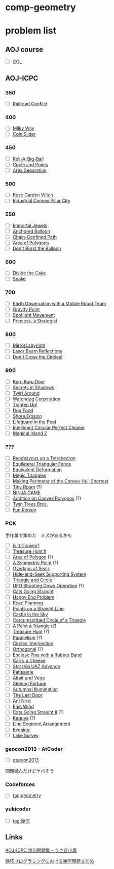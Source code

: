 # comp-geometry

# problem list

## AOJ course
- [ ] [CGL](https://onlinejudge.u-aizu.ac.jp/courses/library/4/CGL/all)

## AOJ-ICPC

### 350
- [ ] [Railroad Conflict](http://judge.u-aizu.ac.jp/onlinejudge/description.jsp?id=2003&lang=jp)

### 400
- [ ] [Milky Way](http://judge.u-aizu.ac.jp/onlinejudge/description.jsp?id=2402&lang=jp)
- [ ] [Coin Slider](http://judge.u-aizu.ac.jp/onlinejudge/description.jsp?id=2862)

### 450
- [ ] [Roll-A-Big-Ball](http://judge.u-aizu.ac.jp/onlinejudge/description.jsp?id=1157&lang=jp)
- [ ] [Circle and Points](http://judge.u-aizu.ac.jp/onlinejudge/description.jsp?id=1132&lang=jp)
- [ ] [Area Separation](http://judge.u-aizu.ac.jp/onlinejudge/description.jsp?id=2009&lang=jp)

### 500
- [ ] [Rose Garden Witch](http://judge.u-aizu.ac.jp/onlinejudge/description.jsp?id=2310&lang=jp)
- [ ] [Industrial Convex Pillar City](http://judge.u-aizu.ac.jp/onlinejudge/description.jsp?id=2827&lang=jp)

### 550
- [ ] [Immortal Jewels](http://judge.u-aizu.ac.jp/onlinejudge/description.jsp?id=2201&lang=jp)
- [ ] [Anchored Balloon](http://judge.u-aizu.ac.jp/onlinejudge/description.jsp?id=1190&lang=jp)
- [ ] [Chain-Confined Path](http://judge.u-aizu.ac.jp/onlinejudge/description.jsp?id=1183&lang=jp)
- [ ] [Area of Polygons](http://judge.u-aizu.ac.jp/onlinejudge/description.jsp?id=1242)
- [ ] [Don't Burst the Balloon](http://judge.u-aizu.ac.jp/onlinejudge/description.jsp?id=1342)

### 600
- [ ] [Divide the Cake](http://judge.u-aizu.ac.jp/onlinejudge/description.jsp?id=2256&lang=jp)
- [ ] [Snake](http://judge.u-aizu.ac.jp/onlinejudge/description.jsp?id=2635&lang=jp)

### 700
- [ ] [Earth Observation with a Mobile Robot Team](http://judge.u-aizu.ac.jp/onlinejudge/description.jsp?id=1139&lang=jp)
- [ ] [Gravity Point](http://judge.u-aizu.ac.jp/onlinejudge/description.jsp?id=2626)
- [ ] [Spotlight Movement](http://judge.u-aizu.ac.jp/onlinejudge/description.jsp?id=2625)
- [ ] [Princess, a Strategist](http://judge.u-aizu.ac.jp/onlinejudge/description.jsp?id=2023&lang=jp)

### 800
- [ ] [MirrorLabyrinth](http://judge.u-aizu.ac.jp/onlinejudge/description.jsp?id=2514&lang=jp)
- [ ] [Laser Beam Reflections](http://judge.u-aizu.ac.jp/onlinejudge/description.jsp?id=1171&lang=jp)
- [ ] [Don't Cross the Circles!](http://judge.u-aizu.ac.jp/onlinejudge/description.jsp?id=1198&lang=jp)

### 900
- [ ] [Kuru Kuru Door](http://judge.u-aizu.ac.jp/onlinejudge/description.jsp?id=2705&lang=jp)
- [ ] [Secrets in Shadows](http://judge.u-aizu.ac.jp/onlinejudge/description.jsp?id=1146&lang=jp)
- [ ] [Twirl Around](http://judge.u-aizu.ac.jp/onlinejudge/description.jsp?id=1151&lang=jp)
- [ ] [Watchdog Corporation](http://judge.u-aizu.ac.jp/onlinejudge/description.jsp?id=1177&lang=jp)
- [ ] [Tighten Up!](http://judge.u-aizu.ac.jp/onlinejudge/description.jsp?id=1164&lang=jp)
- [ ] [Dog Food](http://judge.u-aizu.ac.jp/onlinejudge/description.jsp?id=2404&lang=jp)
- [ ] [Shore Erosion](http://judge.u-aizu.ac.jp/onlinejudge/description.jsp?id=2154&lang=jp)
- [ ] [Lifeguard in the Pool](http://judge.u-aizu.ac.jp/onlinejudge/description.jsp?id=2016&lang=jp)
- [ ] [Intelligent Circular Perfect Cleaner](http://judge.u-aizu.ac.jp/onlinejudge/description.jsp?id=2258&lang=jp)
- [ ] [Magical Island 2](http://judge.u-aizu.ac.jp/onlinejudge/description.jsp?id=2203&lang=jp)

### ???
- [ ] [Rendezvous on a Tetrahedron](http://judge.u-aizu.ac.jp/onlinejudge/description.jsp?id=1384)
- [ ] [Equilateral Triangular Fence](http://judge.u-aizu.ac.jp/onlinejudge/description.jsp?id=1629&lang=jp)
- [ ] [Equivalent Deformation](http://judge.u-aizu.ac.jp/onlinejudge/description.jsp?id=1623&lang=jp)
- [ ] [Magic Triangles](http://judge.u-aizu.ac.jp/onlinejudge/description.jsp?id=2908)
- [ ] [Making Perimeter of the Convex Hull Shortest](http://judge.u-aizu.ac.jp/onlinejudge/description.jsp?id=1381)
- [ ] [Tiny Room](http://judge.u-aizu.ac.jp/onlinejudge/description.jsp?id=2852) (?)
- [ ] [NINJA GAME](http://judge.u-aizu.ac.jp/onlinejudge/description.jsp?id=2888&lang=jp)
- [ ] [Addition on Convex Polygons](http://judge.u-aizu.ac.jp/onlinejudge/description.jsp?id=1639&lang=ja) (?)
- [ ] [Twin Trees Bros.](http://judge.u-aizu.ac.jp/onlinejudge/description.jsp?id=1403)
- [ ] [Fun Region](http://judge.u-aizu.ac.jp/onlinejudge/description.jsp?id=1409)

### PCK

手作業で集めた　ミスがあるかも

- [ ] [Is it Convex?](https://onlinejudge.u-aizu.ac.jp/challenges/sources/PCK/Prelim/0035?year=2004)
- [ ] [Treasure Hunt II](https://onlinejudge.u-aizu.ac.jp/challenges/sources/PCK/Prelim/0076?year=2005)
- [ ] [Area of Polygon](https://onlinejudge.u-aizu.ac.jp/challenges/sources/PCK/Prelim/0079?year=2005) (?)
- [ ] [A Symmetric Point](https://onlinejudge.u-aizu.ac.jp/challenges/sources/PCK/Prelim/0081?year=2005) (?)
- [ ] [Overlaps of Seals](https://onlinejudge.u-aizu.ac.jp/challenges/sources/PCK/Prelim/0090?year=2005)
- [ ] [Hide-and-Seek Supporting System](https://onlinejudge.u-aizu.ac.jp/challenges/sources/PCK/Prelim/0129?year=2006)
- [ ] [Triangle and Circle](https://onlinejudge.u-aizu.ac.jp/challenges/sources/PCK/Prelim/0153?year=2007)
- [ ] [UFO Shooting Down Operation](https://onlinejudge.u-aizu.ac.jp/challenges/sources/PCK/Prelim/0204?year=2009) (?)
- [ ] [Cats Going Straight](https://onlinejudge.u-aizu.ac.jp/challenges/sources/PCK/Prelim/0265?year=2012)
- [ ] [Happy End Problem](https://onlinejudge.u-aizu.ac.jp/challenges/sources/PCK/Prelim/0284?year=2013)
- [ ] [Road Planning](https://onlinejudge.u-aizu.ac.jp/challenges/sources/PCK/Prelim/0342?year=2016)
- [ ] [Points on a Straight Line](https://onlinejudge.u-aizu.ac.jp/challenges/sources/PCK/Prelim/0388?year=2018)
- [ ] [Castle in the Sky](https://onlinejudge.u-aizu.ac.jp/challenges/sources/PCK/Prelim/0412?year=2019)
- [ ] [Corcumscribed Circle of a Triangle](https://onlinejudge.u-aizu.ac.jp/challenges/sources/PCK/Final/0010?year=2003)
- [ ] [A Point a Triangle](https://onlinejudge.u-aizu.ac.jp/challenges/sources/PCK/Final/0012?year=2003) (?)
- [ ] [Treasure Hunt](https://onlinejudge.u-aizu.ac.jp/challenges/sources/PCK/Final/0016?year=2003) (?)
- [ ] [Parallelism](https://onlinejudge.u-aizu.ac.jp/challenges/sources/PCK/Final/0021?year=2003) (?)
- [ ] [Circles Intersection](https://onlinejudge.u-aizu.ac.jp/challenges/sources/PCK/Final/0023?year=2003)
- [ ] [Orthogonal](https://onlinejudge.u-aizu.ac.jp/challenges/sources/PCK/Final/0058?year=2004) (?)
- [ ] [Enclose Pins with a Rubber Band](https://onlinejudge.u-aizu.ac.jp/challenges/sources/PCK/Final/0068?year=2004)
- [ ] [Carry a Cheese](https://onlinejudge.u-aizu.ac.jp/challenges/sources/PCK/Final/0107?year=2005)
- [ ] [Starship UAZ Advance](https://onlinejudge.u-aizu.ac.jp/challenges/sources/PCK/Final/0115?year=2005)
- [ ] [Patisserie](https://onlinejudge.u-aizu.ac.jp/challenges/sources/PCK/Final/0120?year=2005)
- [ ] [Altair and Vega](https://onlinejudge.u-aizu.ac.jp/challenges/sources/PCK/Final/0143?year=2006)
- [ ] [Stoning Fortune](https://onlinejudge.u-aizu.ac.jp/challenges/sources/PCK/Final/0187?year=2008)
- [ ] [Autumnal Illumination](https://onlinejudge.u-aizu.ac.jp/challenges/sources/PCK/Final/0214?year=2009)
- [ ] [The Last Door](https://onlinejudge.u-aizu.ac.jp/challenges/sources/PCK/Final/0237?year=2010)
- [ ] [Ant Nest](https://onlinejudge.u-aizu.ac.jp/challenges/sources/PCK/Final/0253?year=2011)
- [ ] [East Wind](https://onlinejudge.u-aizu.ac.jp/challenges/sources/PCK/Final/0269?year=2012)
- [ ] [Cats Going Straight II](https://onlinejudge.u-aizu.ac.jp/challenges/sources/PCK/Final/0273?year=2012) (?)
- [ ] [Kaguya](https://onlinejudge.u-aizu.ac.jp/challenges/sources/PCK/Final/0311?year=2014) (?)
- [ ] [Line Segment Arrangement](https://onlinejudge.u-aizu.ac.jp/challenges/sources/PCK/Final/0333?year=2015)
- [ ] [Evening](https://onlinejudge.u-aizu.ac.jp/challenges/sources/PCK/Final/0356?year=2016)
- [ ] [Lake Survey](https://onlinejudge.u-aizu.ac.jp/challenges/sources/PCK/Final/0375?year=2017)

### geocon2013 - AtCoder
- [ ] [geocon2013](https://atcoder.jp/contests/geocon2013)

問題読んだけどヤバそう

### Codeforces
- [ ] [tag:geometry](http://codeforces.com/problemset?tags=geometry)

### yukicoder
- [ ] [tag:幾何](https://yukicoder.me/problems?tags=%E5%B9%BE%E4%BD%95)

## Links
[AOJ-ICPC 幾何問題集 - うさぎ小屋](https://kimiyuki.net/writeup/algo/aoj/icpc-geometry-problems/)

[競技プログラミングにおける幾何問題まとめ](https://www.hamayanhamayan.com/entry/2018/02/27/105814)
